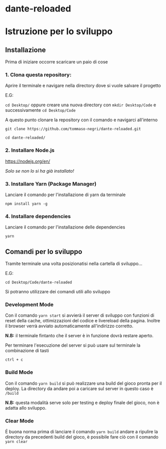 # dante-reloaded

# Istruzione per lo sviluppo

## Installazione
Prima di iniziare occorre scaricare un paio di cose

### 1. Clona questa repository:
Aprire il terminale e navigare nella directory dove si vuole salvare il progetto

E.G:

```cd Desktop/``` oppure creare una nuova directory con ```mkdir Desktop/Code``` e successivamente ```cd Desktop/Code```

A questo punto clonare la repository con il comando e navigarci all'interno

```
git clone https://github.com/tommaso-negri/dante-reloaded.git

cd dante-reloaded/
```

### 2. Installare Node.js

https://nodejs.org/en/

*Solo se non lo si ha già installato!*

### 3. Installare Yarn (Package Manager)

Lanciare il comando per l'installazione di yarn da terminale

```npm install yarn -g```

### 4. Installare dependencies

Lanciare il comando per l'installazione delle dependencies

```yarn```


## Comandi per lo sviluppo
Tramite terminale una volta posizionatisi nella cartella di sviluppo...

E.G:

```cd Desktop/Code/dante-reloaded```

Si potranno utilizzare dei comandi utili allo sviluppo

### Development Mode
Con il comando ```yarn start``` si avvierà il server di sviluppo con funzioni di reset della cache, ottimizzazioni del codice e livereload della pagina. Inoltre il browser verrà avviato automaticamente all'indirizzo corretto.

**N.B:** il terminale fintanto che il server è in funzione dovrà restare aperto.

Per terminare l'esecuzione del server si può usare sul terminale la combinazione di tasti

```ctrl + c```

### Build Mode
Con il comando ```yarn build``` si può realizzare una build del gioco pronta per il deploy. La directory da andare poi a caricare sul server in questo caso è ```/build```

**N.B:** questa modalità serve solo per testing e deploy finale del gioco, non è adatta allo sviluppo.

### Clear Mode
É buona norma prima di lanciare il comando ```yarn build``` andare a ripulire la directory da precedenti build del gioco, è possibile fare ciò con il comando ```yarn clear```

